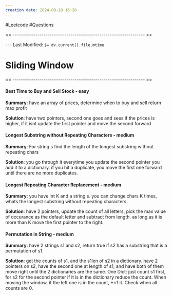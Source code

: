 ```yaml
---
creation date: 2024-09-18 16:28
---
```

#Leetcode #Questions

<< ---------------------------------------------------------------- >>

 --- Last Modified: `$= dv.current().file.mtime`

# Sliding Window

<< ---------------------------------------------------------------- >>

#### Best Time to Buy and Sell Stock - easy
**Summary**: 
have an array of prices, determine when to buy and sell return max profit

**Solution**: 
have two pointers, second one goes and sees if the prices is higher, if it isnt update the first pointer and move the second forward

#### Longest Substring without Repeating Characters - medium
**Summary**: 
For string s find the length of the longest substring without repeating chars

**Solution**: 
you go through it everytime you update the second pointer you add it to a dictionary. if you hit a duplicate, you move the first one forward until there are no more duplicates.

#### Longest Repeating Character Replacement - medium
**Summary**: 
you have int K and a string s. you can change chars K times, whats the longest substring without repeating characters.

**Solution**: 
have 2 pointers, update the count of all letters, pick the max value of occurance as the default letter and subtract from length. as long as it is more than K move the first pointer to the right.

#### Permutation in String - medium
**Summary**: 
have 2 strings s1 and s2, return true if s2 has a substring that is a permutation of s1. 

**Solution**: 
get the counts of s1, and the s1len of s2 in a dictionary. have 2 pointers on s2, have the second one at length of s1, and have both of them move right until the 2 dictionaries are the same. 
One Dict: just count s1 first, for s2 for the second pointer if it is in the dictionary reduce the count. When moving the window, if the left one is in the count, +=1 it. Check when all counts are 0.


